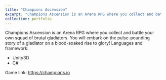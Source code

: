 ```yaml
---
title: "Champions Ascension"
excerpt: "Champions Ascension is an Arena RPG where you collect and battle your own squad of brutal gladiators. You will embark on the pulse-pounding story of a gladiator on a blood-soaked rise to glory!<br> <source src="https://videos.ctfassets.net/ir6qj64pt374/18c3W6NR03Ja7dnHTnsEqn/efa82638d0409188be0589e874a51ee5/25sec_VER2.mp4">"
collection: portfolio
---
```


Champions Ascension is an Arena RPG where you collect and battle your own squad of brutal gladiators. You will embark on the pulse-pounding story of a gladiator on a blood-soaked rise to glory!
Languages and framework: 

<ul>
<li>Unity3D</li>
<li>C#</li>
</ul>

Game link: https://champions.io
